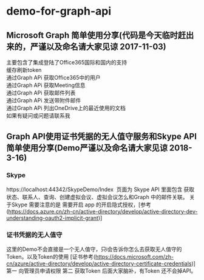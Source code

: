 # demo-for-graph-api
## Microsoft Graph 简单使用分享(代码是今天临时赶出来的，严谨以及命名请大家见谅 2017-11-03)
主要包含了集成登陆了Office365国际和国内的支持<br>
缓存刷新token<br>
通过Graph APi 获取Office365中的用户<br>
通过Graph APi 获取Meeting信息<br>
通过Graph APi 获取邮件列表<br>
通过Graph APi 发送带附件邮件<br>
通过Graph APi 列出OneDrive上的最近使用的文档<br>
如果有疑问或问题请联系我<br>


## Graph API使用证书凭据的无人值守服务和Skype API 简单使用分享(Demo严谨以及命名请大家见谅 2018-3-16)
### Skype
https://localhost:44342/SkypeDemo/Index  页面为 Skype API 里面包含  获取状态、联系人、查询、创建虚拟会议、虚拟会议怎么和Graph 中的邮件关联。
关于Skype 需要注意的是 需要开启 app 的开启隐式授权，[参考(https://docs.azure.cn/zh-cn/active-directory/develop/active-directory-dev-understanding-oauth2-implicit-grant)]

### 证书凭据的无人值守
这里的Demo不会直接是一个无人值守，只i会告诉你怎么去获取无人值守的Token。以及Token的使用
[证书参考(https://docs.microsoft.com/zh-cn/azure/active-directory/develop/active-directory-certificate-credentials)]
第一 向管理员申请权限
第二 获取Token
后面大家脑补，有Token 还不会掉API。
